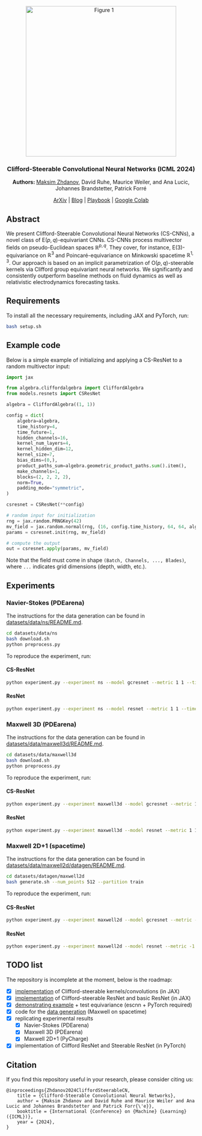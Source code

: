 <div align="center">

<p align="center">
  <a href="https://arxiv.org/abs/2402.14730"><img src="./figures/main_fig.png?raw=True" alt="Figure 1" width="400px"></a>
</p>

<h3>Clifford-Steerable Convolutional Neural Networks (ICML 2024)</h3>

<b> Authors: </b><a href="https://maxxxzdn.github.io/">Maksim Zhdanov</a>, David Ruhe, Maurice Weiler, and Ana Lucic, Johannes Brandstetter, Patrick Forré 

[ArXiv](https://arxiv.org/abs/2402.14730) | [Blog](https://maxxxzdn.github.io/blog/cscnns.html) | [Playbook](playbook.ipynb) | [Google Colab](https://colab.research.google.com/drive/1M196l6XWi56WJRCVJjd-VCWqzrtsboN2?usp=sharing)

</div>

## Abstract

We present Clifford-Steerable Convolutional Neural Networks (CS-CNNs), a novel class of $\mathrm{E}(p, q)$-equivariant CNNs. CS-CNNs process multivector fields on pseudo-Euclidean spaces $\mathbb{R}^{p,q}$. They cover, for instance, $\mathrm{E}(3)$-equivariance on $\mathbb{R}^3$ and Poincaré-equivariance on Minkowski spacetime $\mathbb{R}^{1,3}$. Our approach is based on an implicit parametrization of $\mathrm{O}(p,q)$-steerable kernels via Clifford group equivariant neural networks. We significantly and consistently outperform baseline methods on fluid dynamics as well as relativistic electrodynamics forecasting tasks.


## Requirements

To install all the necessary requirements, including JAX and PyTorch, run:
```sh
bash setup.sh
```

## Example code
Below is a simple example of initializing and applying a CS-ResNet to a random multivector input:
```python
import jax

from algebra.cliffordalgebra import CliffordAlgebra
from models.resnets import CSResNet

algebra = CliffordAlgebra((1, 1))

config = dict(
    algebra=algebra,
    time_history=4,
    time_future=1,
    hidden_channels=16,
    kernel_num_layers=4,
    kernel_hidden_dim=12,
    kernel_size=7,
    bias_dims=(0,),
    product_paths_sum=algebra.geometric_product_paths.sum().item(),
    make_channels=1,
    blocks=(2, 2, 2, 2),
    norm=True,
    padding_mode="symmetric",
)

csresnet = CSResNet(**config)

# random input for initialization
rng = jax.random.PRNGKey(42)
mv_field = jax.random.normal(rng, (16, config.time_history, 64, 64, algebra.n_blades))
params = csresnet.init(rng, mv_field)

# compute the output
out = csresnet.apply(params, mv_field)
```
Note that the field must come in shape `(Batch, Channels, ..., Blades)`, where `...` indicates grid dimensions (depth, width, etc.).

## Experiments

### Navier-Stokes (PDEarena)
The instructions for the data generation can be found in [datasets/data/ns/README.md](datasets/data/ns/README.md). 
```bash
cd datasets/data/ns
bash download.sh
python preprocess.py
```

To reproduce the experiment, run:

#### CS-ResNet
```bash
python experiment.py --experiment ns --model gcresnet --metric 1 1 --time_history 4 --time_future 1 --num_data 64 --batch_size 8 --norm 1 --hidden_channels 48
```

#### ResNet
```bash
python experiment.py --experiment ns --model resnet --metric 1 1 --time_history 4 --time_future 1 --num_data 64 --batch_size 8 --norm 1 --hidden_channels 96
```

### Maxwell 3D (PDEarena)
The instructions for the data generation can be found in [datasets/data/maxwell3d/README.md](datasets/data/maxwell3d/README.md). 
```bash
cd datasets/data/maxwell3d
bash download.sh
python preprocess.py
```

To reproduce the experiment, run:

#### CS-ResNet
```bash
python experiment.py --experiment maxwell3d --model gcresnet --metric 1 1 1 --time_history 4 --time_future 1 --num_data 64 --batch_size 2 --norm 1 --hidden_channels 12 --scheduler cosine
```

#### ResNet
```bash
python experiment.py --experiment maxwell3d --model resnet --metric 1 1 1 --time_history 4 --time_future 1 --num_data 64 --batch_size 2 --norm 1 --hidden_channels 12 --scheduler cosine
```

### Maxwell 2D+1 (spacetime)
The instructions for the data generation can be found in [datasets/data/maxwell2d/datagen/README.md](datasets/data/maxwell2d/datagen/README.md). 
```bash
cd datasets/datagen/maxwell2d
bash generate.sh --num_points 512 --partition train
```

To reproduce the experiment, run:

#### CS-ResNet
```bash
python experiment.py --experiment maxwell2d --model gcresnet --metric -1 1 1 --time_history 32 --time_future 32 --num_data 512 --batch_size 16 --norm 0 --hidden_channels 12
```
#### ResNet
```bash
python experiment.py --experiment maxwell2d --model resnet --metric -1 1 1 --time_history 32 --time_future 32 --num_data 512 --batch_size 16 --norm 0 --hidden_channels 13
```

## TODO list
The repository is incomplete at the moment, below is the roadmap:

- [x] [implementation](modules) of Clifford-steerable kernels/convolutions (in JAX)
- [x] [implementation](models) of Clifford-steerable ResNet and basic ResNet (in JAX)
- [x] [demonstrating example](playbook.ipynb) + test equivariance (escnn + PyTorch required)
- [x] code for the [data generation](datasets/datagen/maxwell2d/README.md) (Maxwell on spacetime)
- [x] replicating experimental results
  - [x] Navier-Stokes (PDEarena)
  - [x] Maxwell 3D (PDEarena)
  - [x] Maxwell 2D+1 (PyCharge)
- [x] implementation of Clifford ResNet and Steerable ResNet (in PyTorch)

## Citation

If you find this repository useful in your research, please consider citing us:

```
@inproceedings{Zhdanov2024CliffordSteerableCN,
    title = {Clifford-Steerable Convolutional Neural Networks},
    author = {Maksim Zhdanov and David Ruhe and Maurice Weiler and Ana Lucic and Johannes Brandstetter and Patrick Forr{\'e}},
    booktitle = {International {Conference} on {Machine} {Learning} ({ICML})},
    year = {2024},
}
```

